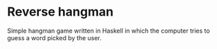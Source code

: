 # Reverse hangman

Simple hangman game written in Haskell in which the computer tries to guess a word picked by the user.
